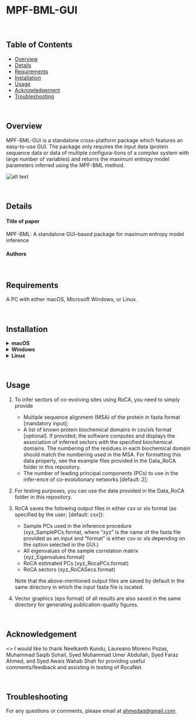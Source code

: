 # MPF-BML-GUI

&nbsp;
## Table of Contents
*  [Overview](#overview)
*  [Details](#details)
*  [Requirements](#requirements)
*  [Installation](#installation)
*  [Usage](#usage)
*  [Acknowledgement](#acknowledgement)
*  [Troubleshooting](#troubleshooting)

&nbsp;
## Overview
MPF-BML-GUI is a standalone cross-platform package which features an easy-to-use GUI. The package only requires the input data (protein sequence data or data of multiple configura-tions of a complex system with large number of variables) and returns the maximum entropy model parameters inferred using the MPF-BML method. 

![alt text][MPF-BML-GUI]

[MPF-BML-GUI]: https://github.com/ahmedaq/RocaNet/blob/master/E2_fig_3.png "MPF_BML_GUI"

&nbsp;
## Details
#### Title of paper
MPF-BML: A standalone GUI-based package for maximum entropy model inference
#### Authors
<!-- Ahmed A. Quadeer, Matthew R. McKay, and Raymond H. Y. Louie -->

&nbsp;
## Requirements
A PC with either macOS, Microsoft Windows, or Linux.

&nbsp;
## Installation
<details>
  <summary>
    <b> macOS </b>
  </summary>  
&nbsp;

RocaNet can be installed using one of the following methods on macOS:

#### Method 1: Downloading MATLAB Runtime separately and running directly the RoCA app without any installation

1. Download and install the Macintosh version of the MATLAB Runtime for R2017b from the following link on the MathWorks website http://ssd.mathworks.com/supportfiles/downloads/R2017b/deployment_files/R2017b/installers/maci64/MCR_R2017b_maci64_installer.dmg. This will install MATLAB Runtime at /Applications/MATLAB/MATLAB_Runtime. Note that the RoCA application will not work with any older or newer version of the MATLAB Runtime.

2. Download this "RocaNet" repository. A folder named "RocaNet-master" will be made on your computer.

3. Go to /RocaNet-master/macos/ directory and run the RoCA app by double clicking “RocaNet” in this folder. This will open the GUI of the RoCA software.


#### Method 2: Using the MATLAB Runtime installer

1.	Download the installer "RocaNet_mcr" from http://bit.ly/rocanet_v1_mac (size: ~1 GB) and install the application by following the guidelines in the setup window as follows:
      * Make sure to install RocaNet in any folder other than the “Applications” folder (e.g., you can create a new folder on your Desktop or in Documents folder). In this tutorial, we assume that you made a folder “RoCA_dir” in your “Documents folder”.
      * Do not change the default installation folder ("Applications") of MATLAB runtime libraries. 
      * This will install RoCA_gui as well as MATLAB runtime libraries (required to run the app). This procedure may take 2 – 3 minutes on a standard computer.

2.	Run the installed app by double clicking “RocaNet” located in your newly created folder (/Documents/RoCA_dir/application/). This will open the GUI of the RocaNet software.
</details>

<details>
  <summary>
    <b> Windows </b>
  </summary>  
&nbsp;

RocaNet application can be installed using one of the following methods on Microsoft Windows OS:

#### Method 1: Downloading MATLAB Runtime separately and running directly the RoCA app without any installation

1.	Download and install the Windows version of the MATLAB Runtime for R2018a from the following link on the MathWorks website http://ssd.mathworks.com/supportfiles/downloads/R2018a/deployment_files/R2018a/installers/win64/MCR_R2018a_win64_installer.exe. This will install MATLAB Runtime in the Program Files directory. Note that the RoCA application will not work with any older or newer version of the MATLAB Runtime.

2. Download this "RocaNet" repository. A folder named "RocaNet-master" will be made on your computer.

3. Go to \RocaNet-master\windows\ directory and run the RoCA app by double clicking “RocaNet.exe” in this folder. This will open the GUI of the RoCA software. 
    
    Note that antivirus programs, if installed, may block running the software. If this problem arises (noticed for example in the case of Avast and F-secure antivirus), add the program in trusted applications and then run it.

#### Method 2: Using the MATLAB Runtime installer

1.	Download the installer "RocaNet_mcr" from http://bit.ly/rocanet_v1_win (size: ~1 GB) and install the application by following the guidelines in the setup window as follows:
      * Make sure to install RocaNet in any folder other than the “Program Files” folder (e.g., you can create a new folder on your Desktop or in Documents folder). In this tutorial, we assume that you made a folder “RoCA_dir” in your “Documents folder”.
      * Do not change the default installation folder (“Program Files”) of MATLAB runtime libraries. 
      * This will install RocaNet as well as MATLAB runtime libraries (required to run the app). This procedure may take 2 – 3 minutes on a standard computer.

2.	Run the installed app by double clicking “RocaNet.exe” located in your newly created folder (e.g.,\Documents\RoCA_dir\application\). This will open the GUI of the RocaNet software. 
    
    Note that antivirus programs, if installed, may block running the software. If this problem arises (noticed for example in the case of Avast and F-secure antivirus), add the program in trusted applications and then run it.

</details>

<details>
  <summary>
    <b> Linux </b>
  </summary>  
&nbsp;

RocaNet application can be installed using one of the following methods on Linux OS (tests have been done on CentOS Linux 7, Ubuntu 16.04 LTS and 18.04 LTS):

#### Method 1: Downloading MATLAB Runtime separately and running directly the RoCA app without any installation

1.	Download the Linux version of the MATLAB Runtime for R2018a from the following link on the MathWorks website: http://ssd.mathworks.com/supportfiles/downloads/R2018a/deployment_files/R2018a/installers/glnxa64/MCR_R2018a_glnxa64_installer.zip. 

      Unzip the downloaded zip file in a folder (e.g., MCR_downloaded). Open terminal, go to the directory of the downloaded zip file and type the following commands (admin password on user's computer required): 
      ```
      sudo chmod +x install
      ./install
      ```
      This will open the MATLAB Runtime setup window. Follow the guidelines in the setup window and install MATLAB Runtime in the directory /Documents/MATLAB_Runtime. Note that the RoCA application will not work with any older or newer version of the MATLAB Runtime.

2. Download this "RocaNet" repository. A folder named "RocaNet-master" will be made on your computer.
3. Open terminal and go to /RocaNet-master/Linux/ directory and type the following command (admin password on user's computer required): 
      ```
      sudo ./run_RocaNet.sh /home/UserName/Documents/MATLAB_Runtime/v94/
      ```
      where “UserName” is the name of the directory in which the Documents folder is located. This will open the GUI of the RocaNet software.

#### Method 2: Using the MATLAB Runtime installer

1.	Install the RocaNet application as follows:
      * Download the installer "RocaNet_mcr.install" from http://bit.ly/rocanet_v1_linux (size: ~1 GB) to a directory on your computer. Here onwards, we assume that you download it in the "Documents" folder.
      * Open terminal and go to the "Documents" folder and type the following command (admin password on user's computer required): 
      ```
      sudo chmod +x RocaNet_mcr.install
      ```
      * Go to the "Documents" folder, double click on the installer file “RocaNet_mcr.install”, and follow the guidelines in the setup window.
      * Please make sure to install RocaNet in any folder other than the system folders (e.g., you can create a new folder on your Desktop or in Documents folder). In this tutorial, we assume that you made a folder “RoCA_dir” in your “Documents folder”.
      * Install MATLAB Runtime in the directory /Documents/MATLAB_Runtime/.
      * This will install RocaNet as well as MATLAB runtime libraries (required to run the app). This procedure may take 2 – 3 minutes on a standard computer.

2.	To run the application, open terminal and go to the directory /Documents/RoCA_dir/application/ and type the following command (admin password on user's computer required): 
      ```
      sudo ./run_RocaNet.sh /home/UserName/Documents/MATLAB_Runtime/v94/
      ```
      where “UserName” is the name of the directory in which the Documents folder is located. This will open the GUI of the RocaNet software.
</details>


&nbsp;
## Usage

1.	To infer sectors of co-evolving sites using RoCA, you need to simply provide 
      * Multiple sequence alignment (MSA) of the protein in fasta format [mandatory input]; 
      * A list of known protein biochemical domains in csv/xls format [optional]. If provided, the software computes and displays the association of inferred sectors with the specified biochemical domains. The numbering of the residues in each biochemical domain should match the numbering used in the MSA. For formatting this data properly, see the example files provided in the Data_RoCA folder in this repository.
      * The number of leading principal components (PCs) to use in the infer-ence of co-evolutionary networks [default: 2];


2.	For testing purposes, you can use the data provided in the Data_RoCA folder in this repository.

3.	RoCA saves the following output files in either csv or xls format (as specified by the user; [default: csv]):
      * Sample PCs used in the inference procedure (xyz_SamplePCs.format, where “xyz” is the name of the fasta file provided as an input and “format” is either csv or xls depending on the option selected in the GUI.)
      * All eigenvalues of the sample correlation matrix (xyz_Eigenvalues.format)
      * RoCA estimated PCs (xyz_RocaPCs.format)
      * RoCA sectors (xyz_RoCASecs.format)

    Note that the above-mentioned output files are saved by default in the same directory in which the input fasta file is located.
    
4. Vector graphics (eps format) of all results are also saved in the same directory for generating publication-quality figures.

&nbsp;
## Acknowledgement

<> I would like to thank Neelkanth Kundu, Laureano Moreno Pozas, Muhammad Saqib Sohail, Syed Muhammad Umer Abdullah, Syed Faraz Ahmed, and Syed Awais Wahab Shah for providing useful comments/feedback and assisting in testing of RocaNet. 

&nbsp;
## Troubleshooting
For any questions or comments, please email at ahmedaq@gmail.com. 
